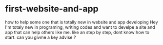 # first-website-and-app
how to help some one that is totally new in website and app developing 
Hey I'm totaly new in programing, writing codes and want to develpe a site and app that can help others like me. like an step by step, dont know how to start. can you givme a key advise ? 

